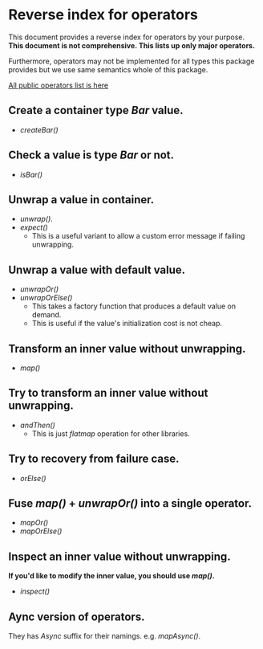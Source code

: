 # Reverse index for operators

This document provides a reverse index for operators by your purpose.
**This document is not comprehensive. This lists up only major operators.**

Furthermore, operators may not be implemented for all types this package provides but we use same semantics whole of this package.

[All public operators list is here](./public_api_list.md)


## Create a container type _Bar_ value.

- _createBar()_

## Check a value is type _Bar_ or not.

- _isBar()_

## Unwrap a value in container.

- _unwrap()_.
- _expect()_
    - This is a useful variant to allow a custom error message if failing unwrapping.


## Unwrap a value with default value.

- _unwrapOr()_
- _unwrapOrElse()_
    - This takes a factory function that produces a default value on demand.
    - This is useful if the value's initialization cost is not cheap.


## Transform an inner value without unwrapping.

- _map()_

## Try to transform an inner value without unwrapping.

- _andThen()_
    - This is just _flatmap_ operation for other libraries.

## Try to recovery from failure case.

- _orElse()_


## Fuse _map()_ + _unwrapOr()_ into a single operator.

- _mapOr()_
- _mapOrElse()_

## Inspect an inner value without unwrapping.

**If you'd like to modify the inner value, you should use _map()_.**

- _inspect()_

## Aync version of operators.

They has _Async_ suffix for their namings. e.g. _mapAsync()_.
